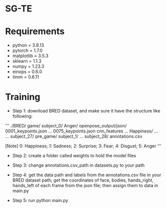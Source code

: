 SG-TE
=======

# Requirements

* python = 3.8.13
* pytorch = 1.7.0
* matplotlib = 3.5.3
* sklearn = 1.1.3
* numpy = 1.23.3
* einops = 0.6.0
* timm = 0.6.11

# Training

* Step 1: download BRED dataset, and make sure it have the structure like following:
  
'''
./BRED/
   game/
      subject_0/
         Anger/
            openpose_output/json/
               0001_keypoints.json
               ...
               0075_keypoints.json
            cnn_features
	 ...
	 Happiness/
            ...
      ...
      subject_27/
   pre_game/
      subject_1/
      ...
      subject_28/
   annotations.csv

[Note] 0: Happiness; 1: Sadness; 2: Surprise; 3: Fear; 4: Disgust; 5: Anger 
'''


* Step 2: create a folder called weights to hold the model files

* Step 3: change annotations.csv_path in datasets.py to your path

* Step 4: get the data path and labels from the annotations.csv file in your BRED dataset path; get the coordinates of face, bodies, hands_right, hands_left of each frame from the json file; then assign them to data in main.py

* Step 5: run python main.py 
